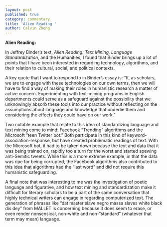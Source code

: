 ```yaml
---
layout: post
published: true
category: commentary
title: 'Alien Reading '
author: Calvin Zhong
---
```

**Alien Reading:**

In Jeffrey Binder’s text, _Alien Reading: Text Mining, Language Standardization_, and the Humanities, I found that Binder brings up a lot of points that I have been interested in regarding technology, algorithms, and their relation to cultural, social, and political contexts. 

A key quote that I want to respond to in Binder’s essay is: “If, as scholars, we are to engage with these technologies on our own terms, then we will have to find a way of making their roles in humanistic research a matter of active concern. Experimenting with text-mining programs in English departments could serve as a safeguard against the possibility that we unknowingly absorb these tools into our practice without reflecting on the assumptions about language and knowledge that underlie them and considering the effects they could have on our work.”

Two notable example that relate to this idea of standardizing language and text mining come to mind: Facebook “Trending” algorithms and the Microsoft “teen Twitter bot.” Both participate in this kind of keyword-association-response, but have created problematic readings of text. With the Microsoft bot, it had to be taken down because the text and data that it was being trained on, rapidly too a turn for the worst and started spewing anti-Semitic tweets. While this is a more extreme example, in that the data was ripe for being corrupted, the Facebook algorithms also contributed to this idea that algorithms had the “last word” and did not require this humanistic safeguarding. 

A final note that was interesting to me was the investigation of poetic language and figurative, and how text mining and standardization make it difficult for literary scholars to be a part of the same conversation that highly technical writers can engage in regarding computerized text. The generation of phrases like “dat master slave negro massa slaves white black dis dey” from MALLET is concerning because it does seem to erase, or even render nonsensical, non-white and non-“standard” (whatever that term may mean) language. 